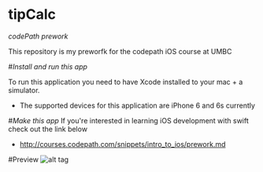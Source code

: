 # tipCalc
*codePath prework*

This repository is my preworfk for the codepath iOS course at UMBC

#*Install and run this app*

To run this application you need to have Xcode installed to your mac + a simulator.
 - The supported devices for this application are iPhone 6 and 6s currently


#*Make this app*
If you're interested in learning iOS development with swift check out the link below

  - http://courses.codepath.com/snippets/intro_to_ios/prework.md
  
  
  
#Preview
![alt tag](https://github.com/RobinsonKameron/tipCalc/blob/master/gifs/tipCalc2.gif?raw=true)
